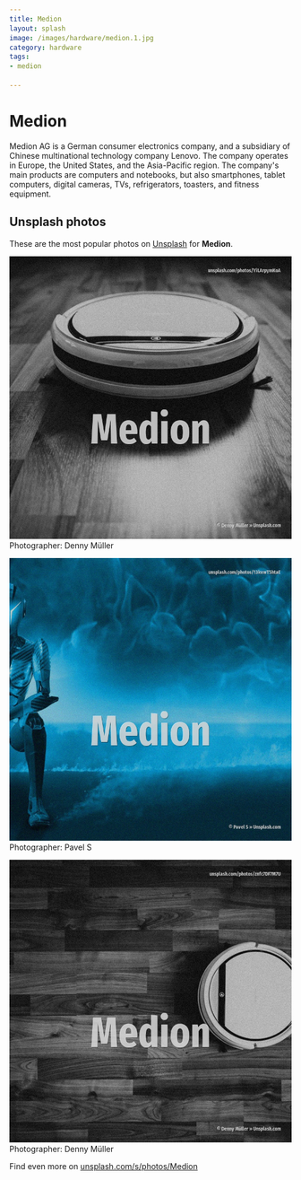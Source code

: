 ```yaml
---
title: Medion
layout: splash
image: /images/hardware/medion.1.jpg
category: hardware
tags:
- medion

---
```

# Medion

Medion AG is a German consumer electronics company, and a subsidiary of Chinese multinational 
technology company Lenovo.
The company operates in Europe, the United States, and the Asia-Pacific region.
The company's main products are computers and notebooks, but also smartphones, tablet computers, 
digital cameras, TVs, refrigerators, toasters, and fitness equipment.

 
## Unsplash photos
These are the most popular photos on [Unsplash](https://unsplash.com) for **Medion**.
 
![Medion](/images/hardware/medion.1.jpg)
Photographer:  Denny Müller
 
![Medion](/images/hardware/medion.2.jpg)
Photographer:  Pavel S
 
![Medion](/images/hardware/medion.3.jpg)
Photographer:  Denny Müller
 
Find even more on [unsplash.com/s/photos/Medion](https://unsplash.com/s/photos/Medion)
 
